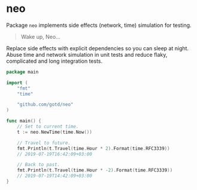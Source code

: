 # neo

Package `neo` implements side effects (network, time) simulation for testing.

> Wake up, Neo...

Replace side effects with explicit dependencies so you can sleep at
night. Abuse time and network simulation in unit tests and reduce flaky,
complicated and long integration tests.

```go
package main

import (
	"fmt"
	"time"

	"github.com/gotd/neo"
)

func main() {
	// Set to current time.
	t := neo.NewTime(time.Now())

	// Travel to future.
	fmt.Println(t.Travel(time.Hour * 2).Format(time.RFC3339))
	// 2019-07-19T16:42:09+03:00

	// Back to past.
	fmt.Println(t.Travel(time.Hour * -2).Format(time.RFC3339))
	// 2019-07-19T14:42:09+03:00
}
```